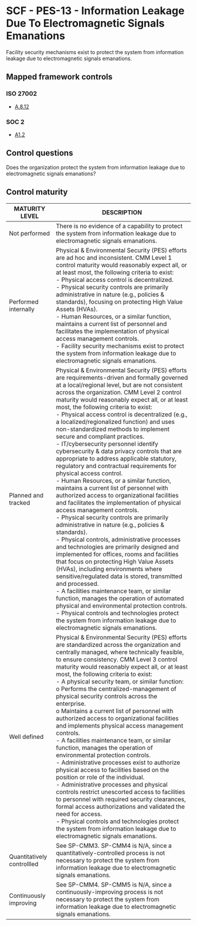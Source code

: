 # SCF - PES-13 - Information Leakage Due To Electromagnetic Signals Emanations
Facility security mechanisms exist to protect the system from information leakage due to electromagnetic signals emanations. 
## Mapped framework controls
### ISO 27002
- [A.8.12](../iso27002/a-8.md#a812)
### SOC 2
- [A1.2](../soc2/a12.md)
## Control questions
Does the organization protect the system from information leakage due to electromagnetic signals emanations? 
## Control maturity
|       MATURITY LEVEL       |                                                                                                                                                                                                                                                                                                                                                                                                                                                                                                                                                                                                                                                                                                                                                                              DESCRIPTION                                                                                                                                                                                                                                                                                                                                                                                                                                                                                                                                                                                                                                                                                                                                                                              |
|----------------------------|-----------------------------------------------------------------------------------------------------------------------------------------------------------------------------------------------------------------------------------------------------------------------------------------------------------------------------------------------------------------------------------------------------------------------------------------------------------------------------------------------------------------------------------------------------------------------------------------------------------------------------------------------------------------------------------------------------------------------------------------------------------------------------------------------------------------------------------------------------------------------------------------------------------------------------------------------------------------------------------------------------------------------------------------------------------------------------------------------------------------------------------------------------------------------------------------------------------------------------------------------------------------------------------------------------------------------------------------------------------------------------------------------------------------------------------------------------------------------------------------------------------------------------------------------------------------------|
| Not performed              | There is no evidence of a capability to protect the system from information leakage due to electromagnetic signals emanations.                                                                                                                                                                                                                                                                                                                                                                                                                                                                                                                                                                                                                                                                                                                                                                                                                                                                                                                                                                                                                                                                                                                                                                                                                                                                                                                                                                                                                                        |
| Performed internally       | Physical & Environmental Security (PES) efforts are ad hoc and inconsistent. CMM Level 1 control maturity would reasonably expect all, or at least most, the following criteria to exist:<br>- Physical access control is decentralized.<br>- Physical security controls are primarily administrative in nature (e.g., policies & standards), focusing on protecting High Value Assets (HVAs).<br>- Human Resources, or a similar function, maintains a current list of personnel and facilitates the implementation of physical access management controls.<br>- Facility security mechanisms exist to protect the system from information leakage due to electromagnetic signals emanations.                                                                                                                                                                                                                                                                                                                                                                                                                                                                                                                                                                                                                                                                                                                                                                                                                                                                        |
| Planned and tracked        | Physical & Environmental Security (PES) efforts are requirements-driven and formally governed at a local/regional level, but are not consistent across the organization. CMM Level 2 control maturity would reasonably expect all, or at least most, the following criteria to exist:<br>- Physical access control is decentralized (e.g., a localized/regionalized function) and uses non-standardized methods to implement secure and compliant practices. <br>- IT/cybersecurity personnel identify cybersecurity & data privacy controls that are appropriate to address applicable statutory, regulatory and contractual requirements for physical access control.<br>- Human Resources, or a similar function, maintains a current list of personnel with authorized access to organizational facilities and facilitates the implementation of physical access management controls.<br>- Physical security controls are primarily administrative in nature (e.g., policies & standards).<br>- Physical controls, administrative processes and technologies are primarily designed and implemented for offices, rooms and facilities that focus on protecting High Value Assets (HVAs), including environments where sensitive/regulated data is stored, transmitted and processed. <br>- A facilities maintenance team, or similar function, manages the operation of automated physical and environmental protection controls.<br>- Physical controls and technologies protect the system from information leakage due to electromagnetic signals emanations.  |
| Well defined               | Physical & Environmental Security (PES) efforts are standardized across the organization and centrally managed, where technically feasible, to ensure consistency. CMM Level 3 control maturity would reasonably expect all, or at least most, the following criteria to exist:<br>- A physical security team, or similar function:<br>o	Performs the centralized-management of physical security controls across the enterprise. <br>o	Maintains a current list of personnel with authorized access to organizational facilities and implements physical access management controls.<br>- A facilities maintenance team, or similar function, manages the operation of environmental protection controls.<br>- Administrative processes exist to authorize physical access to facilities based on the position or role of the individual.<br>- Administrative processes and physical controls restrict unescorted access to facilities to personnel with required security clearances, formal access authorizations and validated the need for access. <br>- Physical controls and technologies protect the system from information leakage due to electromagnetic signals emanations.                                                                                                                                                                                                                                                                                                                                                                                 |
| Quantitatively controllled | See SP-CMM3. SP-CMM4 is N/A, since a quantitatively-controlled process is not necessary to protect the system from information leakage due to electromagnetic signals emanations.                                                                                                                                                                                                                                                                                                                                                                                                                                                                                                                                                                                                                                                                                                                                                                                                                                                                                                                                                                                                                                                                                                                                                                                                                                                                                                                                                                                     |
| Continuously improving     | See SP-CMM4. SP-CMM5 is N/A, since a continuously-improving process is not necessary to protect the system from information leakage due to electromagnetic signals emanations.                                                                                                                                                                                                                                                                                                                                                                                                                                                                                                                                                                                                                                                                                                                                                                                                                                                                                                                                                                                                                                                                                                                                                                                                                                                                                                                                                                                        |
